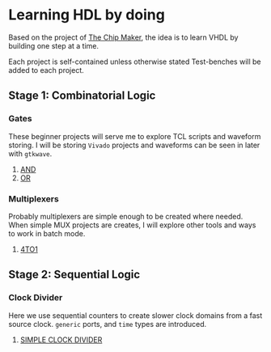 # Learning HDL by doing

Based on the project of [The Chip Maker](https://github.com/TheChipMaker/VHDL-100-Projects-List), the idea is to learn VHDL by building one step at a time.

Each project is self-contained unless otherwise stated Test-benches will be added to each project.

## Stage 1: Combinatorial Logic

### Gates
These beginner projects will serve me to explore TCL scripts and waveform storing. I will be storing `Vivado` projects and waveforms can be seen in later with `gtkwave`. 

 1. [AND](Step1_Combinatorial/GATES/AND)
 2. [OR](Step1_Combinatorial/GATES/OR)

 ### Multiplexers
 Probably multiplexers are simple enough to be created where needed. When simple MUX projects are creates, I will explore other tools and ways to work in batch mode.

 1. [4TO1](Step1_Combinatorial/MUX/4TO1)
 
## Stage 2: Sequential Logic

### Clock Divider
Here we use sequential counters to create slower clock domains from a fast source clock. `generic` ports, and `time` types are introduced.
 1. [SIMPLE CLOCK DIVIDER](Step2_Sequential/CLOCK_DIVIDER/SIMPLE/)

